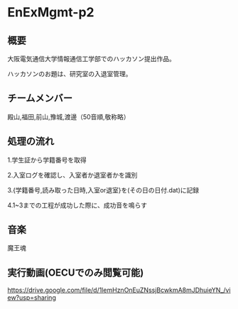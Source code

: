 # EnExMgmt-p2
## 概要
大阪電気通信大学情報通信工学部でのハッカソン提出作品。

ハッカソンのお題は、研究室の入退室管理。

## チームメンバー
殿山,福田,前山,豫城,渡邊（50音順,敬称略）

## 処理の流れ
1.学生証から学籍番号を取得

2.入室ログを確認し、入室者か退室者かを識別

3.{学籍番号,読み取った日時,入室or退室}を(その日の日付.dat)に記録

4.1~3までの工程が成功した際に、成功音を鳴らす

## 音楽
魔王魂

## 実行動画(OECUでのみ閲覧可能)
https://drive.google.com/file/d/1lemHznOnEuZNssjBcwkmA8mJDhuieYN_/view?usp=sharing
